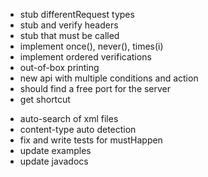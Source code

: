 + stub differentRequest types
+ stub and verify headers
+ stub that must be called
+ implement once(), never(), times(i)
+ implement ordered verifications
+ out-of-box printing
+ new api with multiple conditions and action
+ should find a free port for the server
+ get shortcut
- auto-search of xml files
- content-type auto detection
- fix and write tests for mustHappen
- update examples
- update javadocs
